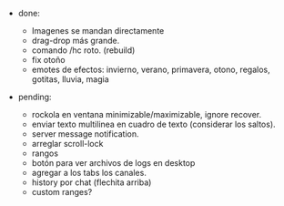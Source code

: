 * done:
    - Imagenes se mandan directamente
    - drag-drop más grande.
    - comando /hc roto. (rebuild)
    - fix otoño
    - emotes de efectos: invierno, verano, primavera, otono, regalos, gotitas, lluvia, magia

* pending:
    - rockola en ventana minimizable/maximizable, ignore recover.
    - enviar texto multilinea en cuadro de texto (considerar los saltos).
    - server message notification.
    - arreglar scroll-lock
    - rangos
    - botón para ver archivos de logs en desktop
    - agregar a los tabs los canales.
    - history por chat (flechita arriba)
    - custom ranges?
